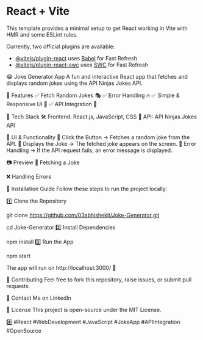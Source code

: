# React + Vite

This template provides a minimal setup to get React working in Vite with HMR and some ESLint rules.

Currently, two official plugins are available:

- [@vitejs/plugin-react](https://github.com/vitejs/vite-plugin-react/blob/main/packages/plugin-react/README.md) uses [Babel](https://babeljs.io/) for Fast Refresh
- [@vitejs/plugin-react-swc](https://github.com/vitejs/vite-plugin-react-swc) uses [SWC](https://swc.rs/) for Fast Refresh





😂 Joke Generator App
A fun and interactive React app that fetches and displays random jokes using the API Ninjas Jokes API.

🌟 Features
✅ Fetch Random Jokes 🎭
✅ Error Handling 🔥
✅ Simple & Responsive UI 🎨
✅ API Integration 🔗

🚀 Tech Stack
🛠 Frontend: React.js, JavaScript, CSS
🔗 API: API Ninjas Jokes API

🎨 UI & Functionality
🔹 Click the Button → Fetches a random joke from the API.
🔹 Displays the Joke → The fetched joke appears on the screen.
🔹 Error Handling → If the API request fails, an error message is displayed.

📷 Preview
🤣 Fetching a Joke

❌ Handling Errors

🔧 Installation Guide
Follow these steps to run the project locally:

1️⃣ Clone the Repository

git clone https://github.com/03abhishekit/Joke-Generator.git

cd Joke-Generator
2️⃣ Install Dependencies

npm install
3️⃣ Run the App

npm start

The app will run on http://localhost:3000/ 🚀



🤝 Contributing
Feel free to fork this repository, raise issues, or submit pull requests.

📩 Contact Me on LinkedIn

📜 License
This project is open-source under the MIT License.

#️⃣ #React #WebDevelopment #JavaScript #JokeApp #APIIntegration #OpenSource

